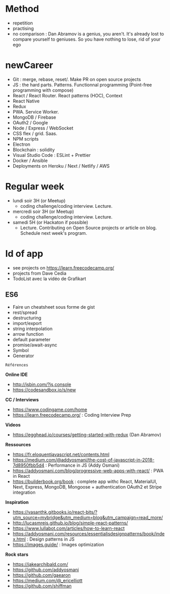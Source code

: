 # Method

- repetition
- practising
- no comparison : Dan Abramov is a genius, you aren't. It's already lost to compare yourself to geniuses. So you have nothing to lose, rid of your ego

# newCareer

- Git : merge, rebase, reset/. Make PR on open source projects
- JS : the hard parts. Patterns. Functionnal programming (Point-free programming with compose)
- React / React Router. React patterns (HOC), Context
- React Native
- Redux
- PWA. Service Worker.
- MongoDB / Firebase
- OAuth2 / Google
- Node / Express / WebSocket
- CSS flex / grid. Saas.
- NPM scripts
- Electron
- Blockchain : solidity
- Visual Studio Code : ESLint + Prettier
- Docker / Ansible
- Deployments on Heroku / Next / Netlify / AWS

# Regular week

- lundi soir 3H (or Meetup)
  - coding challenge/coding interview. Lecture.
- mercredi soir 3H  (or Meetup)
  - coding challenge/coding interview. Lecture.
- samedi 5H (or Hackaton if possible)
  - Lecture. Contributing on Open Source projects or article on blog. Schedule next week's program.
  
  
# Id of app

- see projects on https://learn.freecodecamp.org/
- projects from Dave Cedia
- TodoList avec la vidéo de Grafikart

## ES6

- Faire un cheatsheet sous forme de gist
- rest/spread
- destructuring
- import/export
- string interpolation
- arrow function
- default parameter
- promise/await-async
- Symbol
- Generator


`Références`

**Online IDE**

- http://jsbin.com/?js,console
- https://codesandbox.io/s/new

**CC / Interviews**

- https://www.codingame.com/home
- https://learn.freecodecamp.org/ : Coding Interview Prep

**Videos**

- https://egghead.io/courses/getting-started-with-redux (Dan Abramov)

**Ressources**

- https://fr.eloquentjavascript.net/contents.html
- https://medium.com/@addyosmani/the-cost-of-javascript-in-2018-7d8950fbb5d4 : Performance in JS (Addy Osmani)
- https://addyosmani.com/blog/progressive-web-apps-with-react/ : PWA in React
- https://builderbook.org/book : complete app withc React, MaterialUI, Next, Express, MongoDB, Mongoose + authentication OAuth2 et Stripe integration

**Inspiration**

- https://vasanthk.gitbooks.io/react-bits/?utm_source=mybridge&utm_medium=blog&utm_campaign=read_more/
- http://lucasmreis.github.io/blog/simple-react-patterns/
- https://www.lullabot.com/articles/how-to-learn-react
- https://addyosmani.com/resources/essentialjsdesignpatterns/book/index.html : Design patterns in JS
- https://images.guide/ : Images optimization

**Rock stars**

- https://jakearchibald.com/
- https://github.com/addyosmani
- https://github.com/gaearon
- https://medium.com/@_ericelliott
- https://github.com/shiffman
